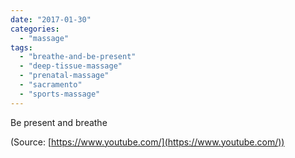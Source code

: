 ```yaml
---
date: "2017-01-30"
categories: 
  - "massage"
tags: 
  - "breathe-and-be-present"
  - "deep-tissue-massage"
  - "prenatal-massage"
  - "sacramento"
  - "sports-massage"
---
```


Be present and breathe

(Source: [https://www.youtube.com/](https://www.youtube.com/))

